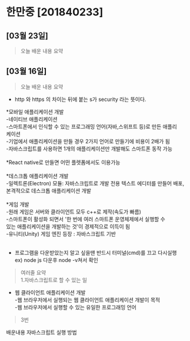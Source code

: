 # 한만중 [201840233]

## [03월 23일]
> 오늘 배운 내용 요약  <br />
## [03월 16일]
> 오늘 배운 내용 요약  <br />
- http 와 https 의 차이는 뒤에 붙는 s가 security 라는 뜻이다.<br />

*모바일 애플리케이션 개발<br />
 -네이티브 애플리케이션<br />
  -스마트폰에서 인식할 수 있는 프로그래밍 언어(자바,스위프트 등)로 만든 애플리<br />
케이션<br />
  -기업에서 애플리케이션을 만들 경우 2가지 언어로 만들기에 비용이 2배가 됨<br />
  -자바스크립트를 사용하면 1개의 애플리케이션만 개발해도 스마트폰 동작 가능<br />
<br />
*React native로 만들면 어떤 플렛폼에서도 이용가능<br />
<br />
*데스크톱 애플리케이션 개발<br />
 -일렉트론(Electron) 모듈: 자바스크립트로 개발 전용 텍스트 에디터를 만들어 배포,<br />
 본격적으로 데스크톱 애플리케이션 개발<br />
<br />
*게임 개발<br />
 -원래 게임은 서버와 클라이언트 모두 c++로 제작(속도가 빠름)<br />
 -스마트폰이 활성화 되면서 '한 번에 여러 스마트폰 운영체제에서 실행할 수<br />
있는 애플리케이션을 개발하는 것'이 경제적으로 이득이 됨<br />
 -유니티(Unity) 게임 엔진 등장 : 자바스크립트 기반<br />
<br />
- 프로그램을 다운받았는지 알고 싶을땐 반드시 터미널(cmd)를 끄고 다시실행<br />
ex) node js 다운후 node -v쳐서 확인<br />
> 여러줄 요약<br>
 1.자바스크립트로 할 수 있는 일<br />
- 웹 클라이언트 애플리케이션 개발<br />
  -웹 브라우저에서 실행되는 웹 클라이언트 애플리케이션 개발이 목적<br />
  -웹 브라우저에서 실행할 수 있는 유일한 프로그래밍 언어<br />
> 3번

배운내용
자바스크립트 실행 방법